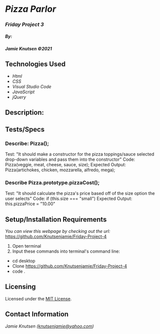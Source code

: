 # _Pizza Parlor_


### _Friday Project 3_

##### By:
#####  _**Jamie Knutsen**_ _©2021_


## Technologies Used

* _Html_
* _CSS_
* _Visual Studio Code_
* _JavaScript_
* _jQuery_

## Description: 


## Tests/Specs

### Describe: Pizza();
Test: "It should make a constructor for the pizza toppings/sauce selected drop-down variables and pass them into the constructor" 
Code: Pizza(veggie, meat, cheese, sauce, size);
Expected Output: Pizza(artichokes, chicken, mozzarella, alfredo, mega);

### Describe Pizza.prototype.pizzaCost();
Test: "It should calculate the pizza's price based off of the size option the user selects"
Code: if (this.size === "small")
Expected Output: this.pizzaPrice = "10.00"

## Setup/Installation Requirements
_You can view this webpage by checking out the url:_
https://github.com/Knutsenjamie/Friday-Project-4
1. Open terminal
2. Input these commands into terminal's command line:

* cd desktop
* Clone https://github.com/Knutsenjamie/Friday-Project-4
* code .

## Licensing

Licensed under the [MIT License](license).

## Contact Information

_Jamie Knutsen (knutsenjamie@yahoo.com)_